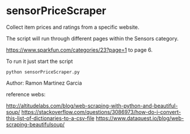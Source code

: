 # sensorPriceScraper
Collect item prices and ratings from a specific website.

The script will run through different pages within the Sensors category. 

https://www.sparkfun.com/categories/23?page=1  to page 6.


To run it just start the script

```
python sensorPriceScraper.py
```
Author: Ramon Martinez Garcia

reference webs:

http://altitudelabs.com/blog/web-scraping-with-python-and-beautiful-soup/
https://stackoverflow.com/questions/3086973/how-do-i-convert-this-list-of-dictionaries-to-a-csv-file
https://www.dataquest.io/blog/web-scraping-beautifulsoup/

